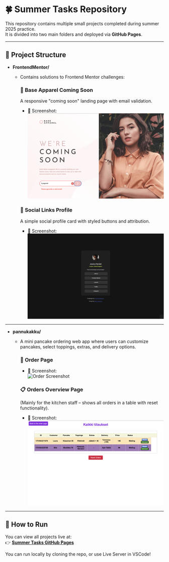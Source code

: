 # 🍀 Summer Tasks Repository

This repository contains multiple small projects completed during summer 2025 practice.  
It is divided into two main folders and deployed via **GitHub Pages**.

---

## 📂 Project Structure

- **FrontendMentor/**
  - Contains solutions to Frontend Mentor challenges:
    
    ### 🌸 Base Apparel Coming Soon
    A responsive "coming soon" landing page with email validation.  
    
    - 📸 Screenshot:  
      ![Base Apparel Screenshot](/FrontendMentor/base-apparel-coming-soon-master/myChallenge/Screenshot%202025-07-08%20at%2019.17.22.png)

    ### 🔗 Social Links Profile
    A simple social profile card with styled buttons and attribution.  
  
    - 📸 Screenshot:  
      ![Social Links Screenshot](/FrontendMentor/Social-links-profile/myChallenge/images/Screenshot%202025-07-02%20at%2010.14.06.png)

---

- **pannukakku/**
  - A mini pancake ordering web app where users can customize pancakes, select toppings, extras, and delivery options. 

    ### 🥞 Order Page
 
    - 📸 Screenshot:  
      ![Order Screenshot](/Pannukakku/Images/Screenshot%202025-07-04%20at%2018.12.39.png)

    ### 📋 Orders Overview Page
    (Mainly for the kitchen staff – shows all orders in a table with reset functionality).  
   
    - 📸 Screenshot:  
      ![Tilaukset Screenshot](/Pannukakku/Images/Screenshot%202025-07-04%20at%2019.11.16.png)
---
## 🚀 How to Run
You can view all projects live at:  
👉 **[Summer Tasks GitHub Pages](https://bitayeganeh.github.io/Summer-tasks/)**  

You can run locally by cloning the repo, or use Live Server in VSCode!

